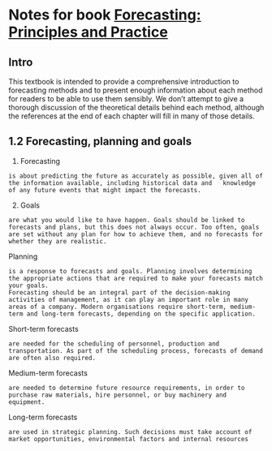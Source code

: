 # Notes for book [Forecasting: Principles and Practice](https://otexts.com/fpp2/index.html)
## Intro
This textbook is intended to provide a comprehensive introduction to forecasting methods and to present enough information about each method for readers to be able to use them sensibly. We don’t attempt to give a thorough discussion of the theoretical details behind each method, although the references at the end of each chapter will fill in many of those details.

## 1.2 Forecasting, planning and goals
1. Forecasting
```
is about predicting the future as accurately as possible, given all of the information available, including historical data and   knowledge of any future events that might impact the forecasts.
```
2. Goals
```
are what you would like to have happen. Goals should be linked to forecasts and plans, but this does not always occur. Too often, goals are set without any plan for how to achieve them, and no forecasts for whether they are realistic.
```
Planning
```
is a response to forecasts and goals. Planning involves determining the appropriate actions that are required to make your forecasts match your goals.
Forecasting should be an integral part of the decision-making activities of management, as it can play an important role in many areas of a company. Modern organisations require short-term, medium-term and long-term forecasts, depending on the specific application.
```
Short-term forecasts
```
are needed for the scheduling of personnel, production and transportation. As part of the scheduling process, forecasts of demand are often also required.
```
Medium-term forecasts
```
are needed to determine future resource requirements, in order to purchase raw materials, hire personnel, or buy machinery and equipment.
```
Long-term forecasts
```
are used in strategic planning. Such decisions must take account of market opportunities, environmental factors and internal resources
```

